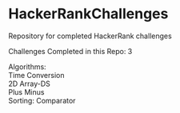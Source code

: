 # HackerRankChallenges
Repository for completed HackerRank challenges 

Challenges Completed in this Repo: 3

Algorithms: <br>
<t>Time Conversion <br> 
<t>2D Array-DS <br>
<t>Plus Minus <br>
<t>Sorting: Comparator <br>
